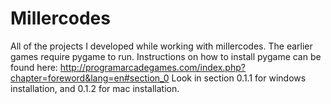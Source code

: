 # Millercodes
All of the projects I developed while working with millercodes.  The earlier games require pygame to run.  Instructions on how to install pygame can be found here: http://programarcadegames.com/index.php?chapter=foreword&lang=en#section_0   Look in section 0.1.1 for windows installation, and 0.1.2 for mac installation.
